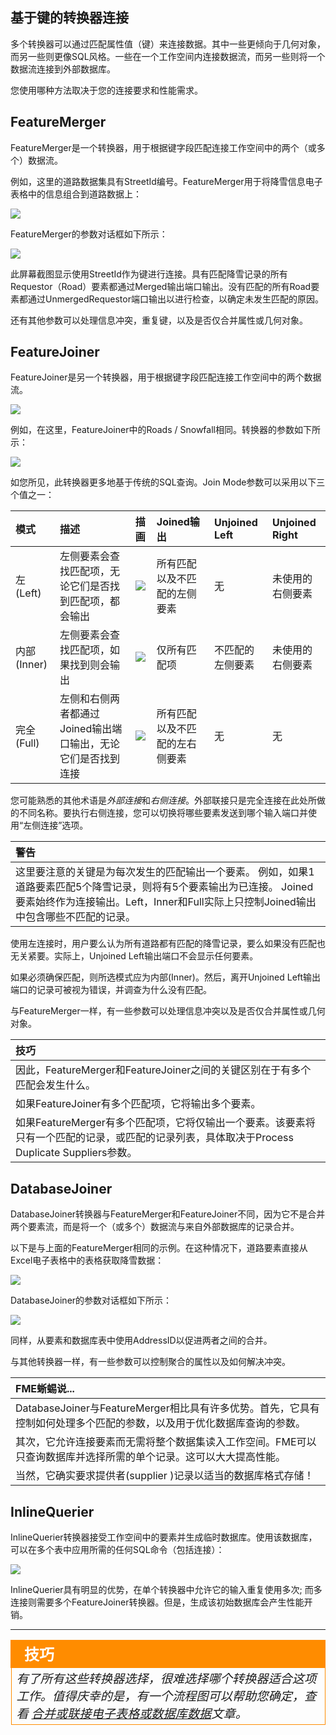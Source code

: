 ## 基于键的转换器连接

多个转换器可以通过匹配属性值（键）来连接数据。其中一些更倾向于几何对象，而另一些则更像SQL风格。一些在一个工作空间内连接数据流，而另一些则将一个数据流连接到外部数据库。

您使用哪种方法取决于您的连接要求和性能需求。

## FeatureMerger

FeatureMerger是一个转换器，用于根据键字段匹配连接工作空间中的两个（或多个）数据流。

例如，这里的道路数据集具有StreetId编号。FeatureMerger用于将降雪信息电子表格中的信息组合到道路数据上：

![](./Images/Img4.059.FeatureMergerOnCanvas.png)

FeatureMerger的参数对话框如下所示：

![](./Images/Img4.060.FeatureMergerDialog.png)

此屏幕截图显示使用StreetId作为键进行连接。具有匹配降雪记录的所有Requestor（Road）要素都通过Merged输出端口输出。没有匹配的所有Road要素都通过UnmergedRequestor端口输出以进行检查，以确定未发生匹配的原因。

还有其他参数可以处理信息冲突，重复键，以及是否仅合并属性或几何对象。

## FeatureJoiner

FeatureJoiner是另一个转换器，用于根据键字段匹配连接工作空间中的两个数据流。

![](./Images/Img4.061.FeatureJoinerOnCanvas.png)

例如，在这里，FeatureJoiner中的Roads / Snowfall相同。转换器的参数如下所示：

![](./Images/Img4.062.FeatureJoinerDialog.png)

如您所见，此转换器更多地基于传统的SQL查询。Join Mode参数可以采用以下三个值之一：

| 模式 | 描述 | 描画 | Joined输出 | Unjoined Left | Unjoined Right |
| :--- | :--- | :--- | :--- | :--- | :--- |
| 左\(Left\) | 左侧要素会查找匹配项，无论它们是否找到匹配项，都会输出 | ![](./Images/Img4.063.JoinDiagramLeft.png) | 所有匹配以及不匹配的左侧要素 | 无 | 未使用的右侧要素 |
| 内部\(Inner\) | 左侧要素会查找匹配项，如果找到则会输出 | ![](./Images/Img4.064.JoinDiagramInner.png) | 仅所有匹配项 | 不匹配的左侧要素 | 未使用的右侧要素 |
| 完全\(Full\) | 左侧和右侧两者都通过Joined输出端口输出，无论它们是否找到连接 | ![](./Images/Img4.065.JoinDiagramFull.png) | 所有匹配以及不匹配的左右侧要素 | 无 | 无 |

您可能熟悉的其他术语是*外部连接*和*右侧连接*。外部联接只是完全连接在此处所做的不同名称。要执行右侧连接，您可以切换将哪些要素发送到哪个输入端口并使用“左侧连接”选项。

|  警告 |
| :--- |
|  这里要注意的关键是为每次发生的匹配输出一个要素。 例如，如果1道路要素匹配5个降雪记录，则将有5个要素输出为已连接。  Joined要素始终作为连接输出。Left，Inner和Full实际上只控制Joined输出中包含哪些不匹配的记录。 |

使用左连接时，用户要么认为所有道路都有匹配的降雪记录，要么如果没有匹配也无关紧要。实际上，Unjoined Left输出端口不会显示任何要素。

如果必须确保匹配，则所选模式应为内部\(Inner\)。然后，离开Unjoined Left输出端口的记录可被视为错误，并调查为什么没有匹配。

与FeatureMerger一样，有一些参数可以处理信息冲突以及是否仅合并属性或几何对象。

|  技巧 |
| :--- |
|  因此，FeatureMerger和FeatureJoiner之间的关键区别在于有多个匹配会发生什么。  |
|  如果FeatureJoiner有多个匹配项，它将输出多个要素。  |
|  如果FeatureMerger有多个匹配项，它将仅输出一个要素。该要素将只有一个匹配的记录，或匹配的记录列表，具体取决于Process Duplicate Suppliers参数。 |


## DatabaseJoiner

DatabaseJoiner转换器与FeatureMerger和FeatureJoiner不同，因为它不是合并两个要素流，而是将一个（或多个）数据流与来自外部数据库的记录合并。

以下是与上面的FeatureMerger相同的示例。在这种情况下，道路要素直接从Excel电子表格中的表格获取降雪数据：

![](./Images/Img4.066.DatabaseJoinerOnCanvas.png)

DatabaseJoiner的参数对话框如下所示：

![](./Images/Img4.067.DatabaseJoinerDialog.png)

同样，从要素和数据库表中使用AddressID以促进两者之间的合并。

与其他转换器一样，有一些参数可以控制聚合的属性以及如何解决冲突。

|  FME蜥蜴说... |
| :--- |
|  DatabaseJoiner与FeatureMerger相比具有许多优势。首先，它具有控制如何处理多个匹配的参数，以及用于优化数据库查询的参数。  |
|  其次，它允许连接要素而无需将整个数据集读入工作空间。FME可以只查询数据库并选择所需的单个记录。这可以大大提高性能。  |
|  当然，它确实要求提供者\(supplier \)记录以适当的数据库格式存储！ |


## InlineQuerier

InlineQuerier转换器接受工作空间中的要素并生成临时数据库。使用该数据库，可以在多个表中应用所需的任何SQL命令（包括连接）：

![](./Images/Img4.068.InlineQuerier.png)

InlineQuerier具有明显的优势，在单个转换器中允许它的输入重复使用多次; 而多连接则需要多个FeatureJoiner转换器。但是，生成该初始数据库会产生性能开销。

---

<!--Tip Section-->

<table style="border-spacing: 0px">
<tr>
<td style="vertical-align:middle;background-color:darkorange;border: 2px solid darkorange">
<i class="fa fa-info-circle fa-lg fa-pull-left fa-fw" style="color:white;padding-right: 12px;vertical-align:text-top"></i>
<span style="color:white;font-size:x-large;font-weight: bold;font-family:serif">技巧</span>
</td>
</tr>

<tr>
<td style="border: 1px solid darkorange">
<span style="font-family:serif; font-style:italic; font-size:larger">
有了所有这些转换器选择，很难选择哪个转换器适合这项工作。值得庆幸的是，有一个流程图可以帮助您确定，查看 <a href="https://knowledge.safe.com/articles/34619/working-with-database-transformers-1.html"> 合并或联接电子表格或数据库数据</a>文章。
</span>
</td>
</tr>
</table>
